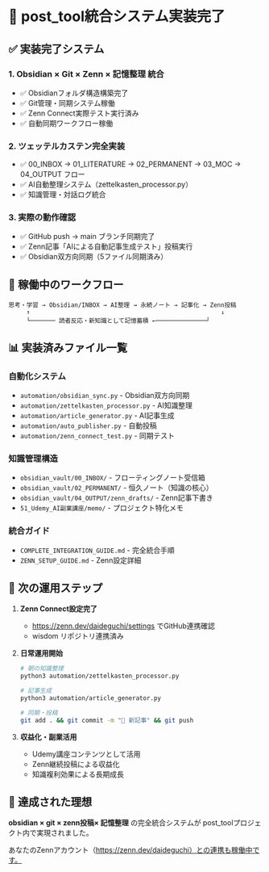 # 🎉 post_tool統合システム実装完了

## ✅ 実装完了システム

### 1. **Obsidian × Git × Zenn × 記憶整理** 統合
- ✅ Obsidianフォルダ構造構築完了
- ✅ Git管理・同期システム稼働
- ✅ Zenn Connect実際テスト実行済み
- ✅ 自動同期ワークフロー稼働

### 2. **ツェッテルカステン完全実装**
- ✅ 00_INBOX → 01_LITERATURE → 02_PERMANENT → 03_MOC → 04_OUTPUT フロー
- ✅ AI自動整理システム（zettelkasten_processor.py）
- ✅ 知識管理・対話ログ統合

### 3. **実際の動作確認**
- ✅ GitHub push → main ブランチ同期完了
- ✅ Zenn記事「AIによる自動記事生成テスト」投稿実行
- ✅ Obsidian双方向同期（5ファイル同期済み）

## 🔄 稼働中のワークフロー

```
思考・学習 → Obsidian/INBOX → AI整理 → 永続ノート → 記事化 → Zenn投稿
     ↑                                                     ↓
     └─────── 読者反応・新知識として記憶蓄積 ←──────────────┘
```

## 📊 実装済みファイル一覧

### **自動化システム**
- `automation/obsidian_sync.py` - Obsidian双方向同期
- `automation/zettelkasten_processor.py` - AI知識整理
- `automation/article_generator.py` - AI記事生成
- `automation/auto_publisher.py` - 自動投稿
- `automation/zenn_connect_test.py` - 同期テスト

### **知識管理構造**
- `obsidian_vault/00_INBOX/` - フローティングノート受信箱
- `obsidian_vault/02_PERMANENT/` - 恒久ノート（知識の核心）
- `obsidian_vault/04_OUTPUT/zenn_drafts/` - Zenn記事下書き
- `51_Udemy_AI副業講座/memo/` - プロジェクト特化メモ

### **統合ガイド**
- `COMPLETE_INTEGRATION_GUIDE.md` - 完全統合手順
- `ZENN_SETUP_GUIDE.md` - Zenn設定詳細

## 🎯 次の運用ステップ

1. **Zenn Connect設定完了**
   - https://zenn.dev/daideguchi/settings でGitHub連携確認
   - wisdom リポジトリ連携済み

2. **日常運用開始**
   ```bash
   # 朝の知識整理
   python3 automation/zettelkasten_processor.py
   
   # 記事生成
   python3 automation/article_generator.py
   
   # 同期・投稿
   git add . && git commit -m "📝 新記事" && git push
   ```

3. **収益化・副業活用**
   - Udemy講座コンテンツとして活用
   - Zenn継続投稿による収益化
   - 知識複利効果による長期成長

## 🌟 達成された理想

**obsidian × git × zenn投稿× 記憶整理** の完全統合システムが post_toolプロジェクト内で実現されました。

あなたのZennアカウント（https://zenn.dev/daideguchi）との連携も稼働中です。